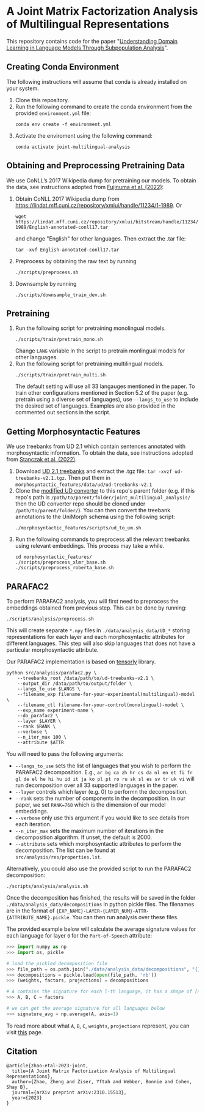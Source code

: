 # A Joint Matrix Factorization Analysis of Multilingual Representations
This repository contains code for the paper "[Understanding Domain Learning in Language Models Through Subpopulation Analysis](https://arxiv.org/pdf/2310.15513.pdf)".

## Creating Conda Environment
The following instructions will assume that conda is already installed on your system.
1. Clone this repository.
2. Run the following command to create the conda environment from the provided `environment.yml` file:
   ```
   conda env create -f environment.yml
   ```
3. Activate the enviroment using the following command:
   ```
   conda activate joint-multilingual-analysis
   ```

## Obtaining and Preprocessing Pretraining Data
We use CoNLL’s 2017 Wikipedia dump for pretraining our models. To obtain the data, see instructions adopted from [Fujinuma et al. (2022)](https://github.com/akkikiki/multilingual_zeroshot_analysis):
1. Obtain CoNLL 2017 Wikipedia dump from https://lindat.mff.cuni.cz/repository/xmlui/handle/11234/1-1989. Or 
   ```
   wget https://lindat.mff.cuni.cz/repository/xmlui/bitstream/handle/11234/1-1989/English-annotated-conll17.tar
   ``` 
   and change "English" for other languages.
   Then extract the .tar file: 
   ```
   tar -xvf English-annotated-conll17.tar
   ```
2. Preprocess by obtaining the raw text by running 
   ```
   ./scripts/preprocess.sh
   ```
3. Downsample by running 
   ```
   ./scripts/downsample_train_dev.sh
   ```

## Pretraining
1. Run the following script for pretraining monolingual models. 
   ```
   ./scripts/train/pretrain_mono.sh
   ```
   Change `LANG` variable in the script to pretrain monlingual models for other languages. 
2. Run the following script for pretraining multilingual models. 
   ```
   ./scripts/train/pretrain_multi.sh
   ```
   The default setting will use all 33 langauges mentioned in the paper. To train other configurations mentioned in Section 5.2 of the paper (e.g. pretrain using a diverse set of languages), use `--langs_to_use` to include the desired set of languages. Examples are also provided in the commented out sections in the script. 

## Getting Morphosyntactic Features
We use treebanks from UD 2.1 which contain sentences annotated with morphosyntactic information. To obtain the data, see instructions adopted from [Stanczak et al. (2022)](https://github.com/copenlu/multilingual-typology-probing). 
1. Download [UD 2.1 treebanks](https://lindat.mff.cuni.cz/repository/xmlui/bitstream/handle/11234/1-2515/ud-treebanks-v2.1.tgz?sequence=4&isAllowed=y) and extract the .tgz file:
`tar -xvzf ud-treebanks-v2.1.tgz`. Then put them in `morphosyntactic_features/data/ud/ud-treebanks-v2.1`
2. Clone the [modified UD converter](https://github.com/unimorph/ud-compatibility) to this repo's parent folder (e.g. if this repo's path is `/path/to/parent/folder/joint_multilingual_analysis/` then the UD converter repo should be cloned under `/path/to/parent/folder/`). You can then convert the treebank annotations to the UniMorph schema using the following script:
   ```
   ./morphosyntactic_features/scripts/ud_to_um.sh
   ```
3. Run the following commands to preprocess all the relevant treebanks using relevant embeddings. This process may take a while. 
   ```
   cd morphosyntactic_features/ 
   ./scripts/preprocess_xlmr_base.sh
   ./scripts/preprocess_roberta_base.sh
   ```  


## PARAFAC2
To perform PARAFAC2 analysis, you will first need to preprocess the embeddings obtained from previous step. This can be done by running:
```
./scripts/analysis/preprocess.sh
``` 
This will create separate `*.npy` files in `./data/analysis_data/UD_*` storing representations for each layer and each morphosyntactic attributes for different languages. This step will also skip languages that does not have a particular morphosyntactic attribute. 

Our PARAFAC2 implementation is based on [tensorly](http://tensorly.org/stable/modules/generated/tensorly.decomposition.Parafac2.html#tensorly.decomposition.Parafac2) library. 

```
python src/analysis/parafac2.py \
    --treebanks_root /data/path/to/ud-treebanks-v2.1 \
    --output_dir /data/path/to/output/folder \
    --langs_to_use $LANGS \
    --filename_exp filename-for-your-experimental(multilingual)-model \
    --filename_ctl filename-for-your-control(monolingual)-model \
    --exp_name experiment-name \
    --do_parafac2 \
    --layer $LAYER \
    --rank $RANK \
    --verbose \
    --n_iter_max 100 \
    --attribute $ATTR
```
You will need to pass the following arguments:

- `--langs_to_use` sets the list of languages that you wish to perform the PARAFAC2 decomposition. E.g., `ar bg ca zh hr cs da nl en et fi fr gl de el he hi hu id it ja ko pl pt ro ru sk sl es sv tr uk vi` will run decomposition over all 33 supported languages in the paper. 
- `--layer` controls which layer (e.g. 0) to performn the decomposition.
- `--rank` sets the number of components in the decomposition. In our paper, we set `RANK=768` which is the dimension of our model embeddings. 
- `--verbose` only use this argument if you would like to see details from each iteration. 
- `--n_iter_max` sets the maximum number of iterations in the decomposition algorithm. If unset, the default is 2000.
- `--attribute` sets which morphosyntactic attributes to perform the decomposition. The list can be found at `src/analysis/res/properties.lst`.

Alternatively, you could also use the provided script to run the PARAFAC2 decomposition: 
```
./scripts/analysis/analysis.sh
```

Once the decomposition has finished, the results will be saved in the folder `./data/analysis_data/decompositions` in python pickle files. The filenames are in the format of `{EXP_NAME}-LAYER-{LAYER_NUM}-ATTR-{ATTRIBUTE_NAME}.pickle`. You can then run analysis over these files. 

The provided example below will calculate the average signature values for each language for layer `0` for the `Part-of-Speech` attribute:

```python
>>> import numpy as np
>>> import os, pickle

# load the pickled decomposition file
>>> file_path = os.path.join("./data/analysis_data/decompositions", "{}-LAYER-{}-ATTR-{}.pickle".format("all33", 0, "POS"))
>>> decompositions = pickle.load(open(file_path, 'rb'))
>>> (weights, factors, projections) = decompositions

# A contains the signature for each l-th language, it has a shape of [num_lang x embedding_dim] 
>>> A, B, C = factors

# we can get the average signature for all languages below
>>> signature_avg = np.average(A, axis=1)
```
To read more about what `A`, `B`, `C`, `weights`, `projections` represent, you can visit [this](http://tensorly.org/stable/modules/generated/tensorly.decomposition.Parafac2.html) page. 

## Citation
```
@article{zhao-etal-2023-joint,
  title={A Joint Matrix Factorization Analysis of Multilingual Representations},
  author={Zhao, Zheng and Ziser, Yftah and Webber, Bonnie and Cohen, Shay B},
  journal={arXiv preprint arXiv:2310.15513},
  year={2023}
}
```


